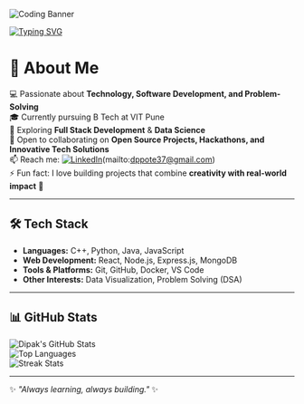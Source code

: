 ![Coding Banner](https://i.ibb.co/m6K7yKm/coding-desk.gif)

<!-- Typing SVG -->
[![Typing SVG](https://readme-typing-svg.herokuapp.com?font=Fira+Code&weight=600&size=28&duration=4000&pause=1000&color=00C9FF&center=true&vCenter=true&width=1000&lines=Hey+there%2C+I'm+Dipak+👋;💻+Full+Stack+Developer;📊+Data+Science+Enthusiast;🚀+Passionate+about+Innovation;✨+Always+Learning+%7C+Always+Building)](https://git.io/typing-svg)

# 👋 About Me  

💻 Passionate about **Technology, Software Development, and Problem-Solving**  
🎓 Currently pursuing B Tech at VIT Pune  
🚀 Exploring **Full Stack Development** & **Data Science**  
🤝 Open to collaborating on **Open Source Projects, Hackathons, and Innovative Tech Solutions**  
📫 Reach me: [![LinkedIn](https://img.shields.io/badge/LinkedIn-0077B5?style=flat&logo=linkedin&logoColor=white)](https://www.linkedin.com/in/dipak-pote-9b8930307/)(mailto:dppote37@gmail.com)  
⚡ Fun fact: I love building projects that combine **creativity with real-world impact** 🚀  

---

## 🛠️ Tech Stack  

- **Languages:** C++, Python, Java, JavaScript  
- **Web Development:** React, Node.js, Express.js, MongoDB  
- **Tools & Platforms:** Git, GitHub, Docker, VS Code  
- **Other Interests:** Data Visualization, Problem Solving (DSA)  

---

## 📊 GitHub Stats  

![Dipak's GitHub Stats](https://github-readme-stats.vercel.app/api?username=itzcovert123&show_icons=true&theme=radical)  
![Top Languages](https://github-readme-stats.vercel.app/api/top-langs/?username=itzcovert123&layout=compact&theme=radical)  
![Streak Stats](https://github-readme-streak-stats.herokuapp.com/?user=itzcovert123&theme=radical)  

---

✨ _"Always learning, always building."_ ✨
